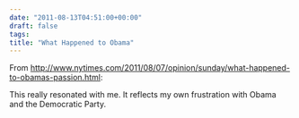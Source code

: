 ```yaml
---
date: "2011-08-13T04:51:00+00:00"
draft: false
tags: 
title: "What Happened to Obama"
---
```

From http://www.nytimes.com/2011/08/07/opinion/sunday/what-happened-to-obamas-passion.html:

This really resonated with me. It reflects my own frustration with Obama and the Democratic Party.

